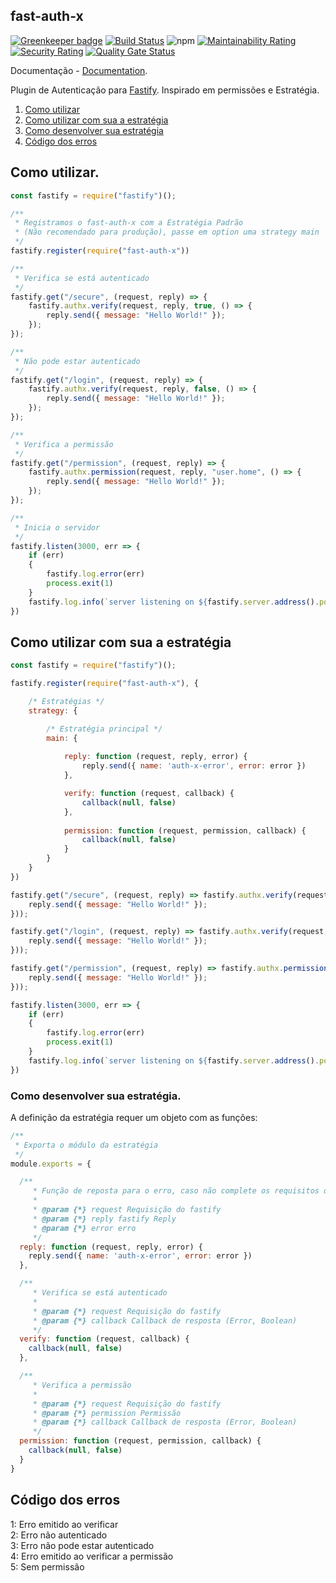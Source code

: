 ## fast-auth-x

[![Greenkeeper badge](https://badges.greenkeeper.io/GleisonMv/fast-auth-x.svg)](https://greenkeeper.io/)
[![Build Status](https://travis-ci.com/GleisonMv/fast-auth-x.svg?branch=master)](https://travis-ci.com/GleisonMv/fast-auth-x)
![npm](https://img.shields.io/npm/v/fast-auth-x.svg)
[![Maintainability Rating](https://sonarcloud.io/api/project_badges/measure?project=GleisonMv_fast-auth-x&metric=sqale_rating)](https://sonarcloud.io/dashboard?id=GleisonMv_fast-auth-x)
[![Security Rating](https://sonarcloud.io/api/project_badges/measure?project=GleisonMv_fast-auth-x&metric=security_rating)](https://sonarcloud.io/dashboard?id=GleisonMv_fast-auth-x)
[![Quality Gate Status](https://sonarcloud.io/api/project_badges/measure?project=GleisonMv_fast-auth-x&metric=alert_status)](https://sonarcloud.io/dashboard?id=GleisonMv_fast-auth-x)

Documentação - [Documentation](https://github.com/GleisonMv/fast-auth-x/blob/master/README.md).

Plugin de Autenticação para [Fastify](http://fastify.io/).
Inspirado em permissões e Estratégia.

1. [Como utilizar](#como-utilizar)
2. [Como utilizar com sua a estratégia](#como-utilizar-com-sua-a-estratégia)
3. [Como desenvolver sua estratégia](como-desenvolver-sua-estratégia)
4. [Código dos erros](#código-dos-erros)

## Como utilizar.

```javascript
const fastify = require("fastify")();

/**
 * Registramos o fast-auth-x com a Estratégia Padrão 
 * (Não recomendado para produção), passe em option uma strategy main
 */
fastify.register(require("fast-auth-x"))

/**
 * Verifica se está autenticado
 */
fastify.get("/secure", (request, reply) => {
    fastify.authx.verify(request, reply, true, () => {
        reply.send({ message: "Hello World!" });
    });
});

/**
 * Não pode estar autenticado
 */
fastify.get("/login", (request, reply) => {
    fastify.authx.verify(request, reply, false, () => {
        reply.send({ message: "Hello World!" });
    });
});

/**
 * Verifica a permissão
 */
fastify.get("/permission", (request, reply) => {
    fastify.authx.permission(request, reply, "user.home", () => {
        reply.send({ message: "Hello World!" });
    });
});

/**
 * Inicia o servidor
 */
fastify.listen(3000, err => {
    if (err)
    {
        fastify.log.error(err)
        process.exit(1)
    }
    fastify.log.info(`server listening on ${fastify.server.address().port}`)
})
```

## Como utilizar com sua a estratégia

```javascript
const fastify = require("fastify")();

fastify.register(require("fast-auth-x"), {

    /* Estratégias */
    strategy: {

        /* Estratégia principal */
        main: {
        
            reply: function (request, reply, error) {
                reply.send({ name: 'auth-x-error', error: error })
            },

            verify: function (request, callback) {
                callback(null, false)
            },
            
            permission: function (request, permission, callback) {
                callback(null, false)
            }
        }
    }
})

fastify.get("/secure", (request, reply) => fastify.authx.verify(request, reply, true, () => {
    reply.send({ message: "Hello World!" });
}));

fastify.get("/login", (request, reply) => fastify.authx.verify(request, reply, false, () => {
    reply.send({ message: "Hello World!" });
}));

fastify.get("/permission", (request, reply) => fastify.authx.permission(request, reply, "user.home", () => {
    reply.send({ message: "Hello World!" });
}));

fastify.listen(3000, err => {
    if (err)
    {
        fastify.log.error(err)
        process.exit(1)
    }
    fastify.log.info(`server listening on ${fastify.server.address().port}`)
})
```

### Como desenvolver sua estratégia.

A definição da estratégia requer um objeto com as funções:
``` javascript
/**
 * Exporta o módulo da estratégia
 */
module.exports = {

  /**
     * Função de reposta para o erro, caso não complete os requisitos da funções abaixo
     *
     * @param {*} request Requisição do fastify
     * @param {*} reply fastify Reply
     * @param {*} error erro
     */
  reply: function (request, reply, error) {
    reply.send({ name: 'auth-x-error', error: error })
  },

  /**
     * Verifica se está autenticado
     *
     * @param {*} request Requisição do fastify
     * @param {*} callback Callback de resposta (Error, Boolean)
     */
  verify: function (request, callback) {
    callback(null, false)
  },

  /**
     * Verifica a permissão
     *
     * @param {*} request Requisição do fastify
     * @param {*} permission Permissão
     * @param {*} callback Callback de resposta (Error, Boolean)
     */
  permission: function (request, permission, callback) {
    callback(null, false)
  }
}
```
## Código dos erros

1: Erro emitido ao verificar  
2: Erro não autenticado  
3: Erro não pode estar autenticado  
4: Erro emitido ao verificar a permissão  
5: Sem permissão  
